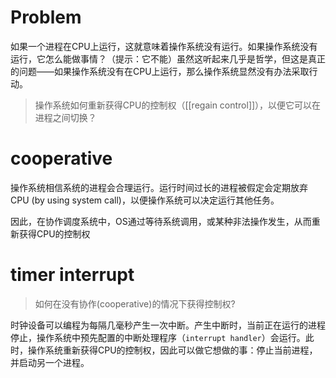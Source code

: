 # Problem

如果一个进程在CPU上运行，这就意味着操作系统没有运行。如果操作系统没有运行，它怎么能做事情？（提示：它不能）虽然这听起来几乎是哲学，但这是真正的问题——如果操作系统没有在CPU上运行，那么操作系统显然没有办法采取行动。

> 操作系统如何重新获得CPU的控制权（[[regain control]]），以便它可以在进程之间切换？


# cooperative

操作系统相信系统的进程会合理运行。运行时间过长的进程被假定会定期放弃CPU (by using system call)，以便操作系统可以决定运行其他任务。

因此，在协作调度系统中，OS通过等待系统调用，或某种非法操作发生，从而重新获得CPU的控制权

# timer interrupt

> 如何在没有协作(cooperative)的情况下获得控制权?


时钟设备可以编程为每隔几毫秒产生一次中断。产生中断时，当前正在运行的进程停止，操作系统中预先配置的中断处理程序（`interrupt handler`）会运行。此时，操作系统重新获得CPU的控制权，因此可以做它想做的事：停止当前进程，并启动另一个进程。


